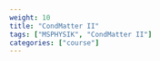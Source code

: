 ```yaml
---
weight: 10
title: "CondMatter II"
tags: ["MSPHYSIK", "CondMatter II"]
categories: ["course"]
---
```

